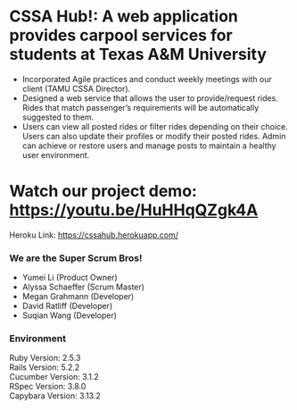 # CSSA Hub!: A web application provides carpool services for students at Texas A&M University
* Incorporated Agile practices and conduct weekly meetings with our client (TAMU CSSA Director).
* Designed a web service that allows the user to provide/request rides. Rides that match passenger’s requirements will be automatically suggested to them.
* Users can view all posted rides or filter rides depending on their choice. Users can also update their profiles or modify their posted rides. Admin can achieve or restore users and manage posts to maintain a healthy user environment.

# Watch our project demo: https://youtu.be/HuHHqQZgk4A
Heroku Link: https://cssahub.herokuapp.com/


### We are the Super Scrum Bros!
  - Yumei Li (Product Owner)
  - Alyssa Schaeffer (Scrum Master)
  - Megan Grahmann (Developer)
  - David Ratliff (Developer)
  - Suqian Wang (Developer)

### Environment
Ruby Version: 2.5.3  
Rails Version: 5.2.2  
Cucumber Version: 3.1.2    
RSpec Version: 3.8.0  
Capybara Version: 3.13.2  
